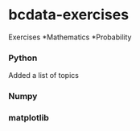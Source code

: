 # bcdata-exercises
Exercises
*Mathematics
*Probability
### Python

Added a list of topics
### Numpy
### matplotlib
